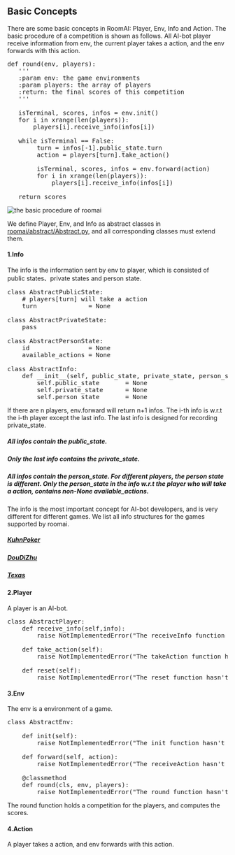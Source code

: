 
##  Basic Concepts

There are some basic concepts in RoomAI: Player, Env, Info and Action. The basic procedure of a competition is shown as follows. All AI-bot player receive information from env, the current player takes a action, and the env forwards with this action.

<pre>
def round(env, players):
   '''
   :param env: the game environments
   :param players: the array of players
   :return: the final scores of this competition
   '''
   
   isTerminal, scores, infos = env.init()
   for i in xrange(len(players)):
       players[i].receive_info(infos[i])

   while isTerminal == False:
        turn = infos[-1].public_state.turn
        action = players[turn].take_action()
        
        isTerminal, scores, infos = env.forward(action)
        for i in xrange(len(players)):
            players[i].receive_info(infos[i])

   return scores                
</pre>

![the basic procedure of roomai](https://github.com/roomai/RoomAI/blob/master/docs/game.png)

We define Player, Env, and Info as abstract classes in [roomai/abstract/Abstract.py](https://github.com/roomai/RoomAI/blob/master/roomai/abstract/Abstract.py), and all corresponding classes must extend them.  


#### 1.Info

The info is the information sent by env to player, which is consisted of public states、private states and person state.

<pre>
class AbstractPublicState:
    # players[turn] will take a action
    turn              = None 

class AbstractPrivateState:
    pass

class AbstractPersonState:
    id                = None 
    available_actions = None

class AbstractInfo:
    def __init__(self, public_state, private_state, person_state):
        self.public_state       = None
        self.private_state      = None
        self.person_state       = None
</pre>

If there are n players, env.forward will return n+1 infos. The i-th info is w.r.t the i-th player except the last info.
The last info is designed for recording private_state. 

##### All infos contain the public_state. 

##### Only the last info contains the private_state.

##### All infos contain the person_state. For different players, the person state is different. Only the person_state in the info w.r.t the player who will take a action, contains non-None available_actions.

The info is the most important concept for AI-bot developers, and is very different for different games. We list all info structures for the games supported by roomai. 

##### [KuhnPoker]()
##### [DouDiZhu]()
##### [Texas]()

#### 2.Player

A player is an AI-bot.

<pre>
class AbstractPlayer:
    def receive_info(self,info):
        raise NotImplementedError("The receiveInfo function hasn't been implemented") 

    def take_action(self):
        raise NotImplementedError("The takeAction function hasn't been implemented") 

    def reset(self):
        raise NotImplementedError("The reset function hasn't been implemented")
</pre>


#### 3.Env

The env is a environment of a game.
<pre>
class AbstractEnv:

    def init(self):
        raise NotImplementedError("The init function hasn't been implemented")

    def forward(self, action):
        raise NotImplementedError("The receiveAction hasn't been implemented")

    @classmethod
    def round(cls, env, players):
        raise NotImplementedError("The round function hasn't been implemented")
</pre>

The round function holds a competition for the players, and computes the scores.

#### 4.Action

A player takes a action, and env forwards with this action.














